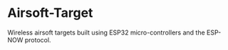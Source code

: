 # Airsoft-Target
Wireless airsoft targets built using ESP32 micro-controllers and the ESP-NOW protocol.
